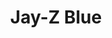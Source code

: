 ---
ee_id: '125'
site: '1'
type: '2'
long_id: 2011-105 Jay-Z Blue
url: 2011-105-jay-z-blue
year: '2011'
medium: General Motors custom blue paint on wall
commission:
add_credit:
dims: Dimensions Variable
pitch: Licensed Jay-Z blue color.<p>​</p>
ps: "<p>​Jay-Z has his own color blue FYI, and I&nbsp;licensed it from his company
  to use for painting one wall in an&nbsp;exhibition.&nbsp;</p>"
live_url:
related:
title: Jay-Z Blue
youtube:
imgs: jay-z-blue-2011-105-full-2-database-SC.jpg
subheading:
year2: '2011'
download:
add_credits:
related_code:
! '':
layout: things-i-made
---